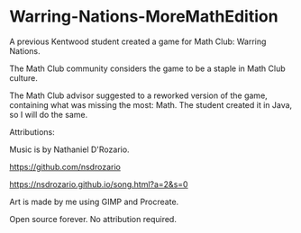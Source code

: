 # Warring-Nations-MoreMathEdition

A previous Kentwood student created a game for Math Club: Warring Nations.

The Math Club community considers the game to be a staple in Math Club culture. 

The Math Club advisor suggested to a reworked version of the game, containing what was missing the most: Math. The student created it in Java, so I will do the same.

Attributions:

Music is by Nathaniel D'Rozario.

https://github.com/nsdrozario

https://nsdrozario.github.io/song.html?a=2&s=0

Art is made by me using GIMP and Procreate.

Open source forever. No attribution required.